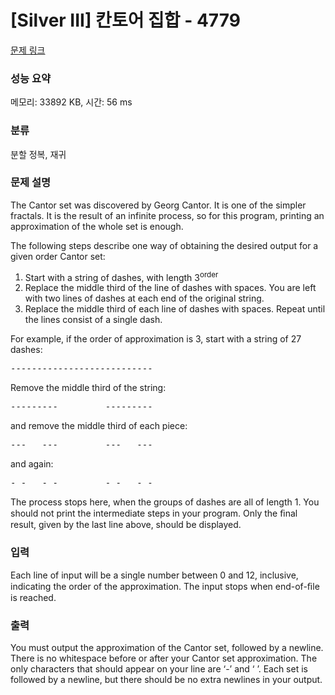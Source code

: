 # [Silver III] 칸토어 집합 - 4779 

[문제 링크](https://www.acmicpc.net/problem/4779) 

### 성능 요약

메모리: 33892 KB, 시간: 56 ms

### 분류

분할 정복, 재귀

### 문제 설명

<p>The Cantor set was discovered by Georg Cantor. It is one of the simpler fractals. It is the result of an infinite process, so for this program, printing an approximation of the whole set is enough.</p>

<p>The following steps describe one way of obtaining the desired output for a given order Cantor set:</p>

<ol>
	<li>Start with a string of dashes, with length 3<sup>order</sup></li>
	<li>Replace the middle third of the line of dashes with spaces. You are left with two lines of dashes at each end of the original string.</li>
	<li>Replace the middle third of each line of dashes with spaces. Repeat until the lines consist of a single dash.</li>
</ol>

<p>For example, if the order of approximation is 3, start with a string of 27 dashes:</p>

<pre>---------------------------</pre>

<p>Remove the middle third of the string:</p>

<pre>---------         ---------</pre>

<p>and remove the middle third of each piece:</p>

<pre>---   ---         ---   ---</pre>

<p>and again:</p>

<pre>- -   - -         - -   - -</pre>

<p>The process stops here, when the groups of dashes are all of length 1. You should not print the intermediate steps in your program. Only the ﬁnal result, given by the last line above, should be displayed.</p>

### 입력 

 <p>Each line of input will be a single number between 0 and 12, inclusive, indicating the order of the approximation. The input stops when end-of-ﬁle is reached.</p>

### 출력 

 <p>You must output the approximation of the Cantor set, followed by a newline. There is no whitespace before or after your Cantor set approximation. The only characters that should appear on your line are ‘-’ and ‘ ’. Each set is followed by a newline, but there should be no extra newlines in your output.</p>

